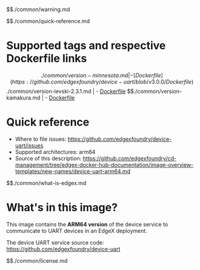 $$./common/warning.md

$$./common/quick-reference.md

# Supported tags and respective Dockerfile links

$$./common/version-minnesota.md |
        - [Dockerfile](https://github.com/edgexfoundry/device-uart/blob/v3.0.0/Dockerfile)
$$./common/version-levski-2.3.1.md |
        - [Dockerfile](https://github.com/edgexfoundry/device-uart/blob/v2.3.1/Dockerfile)
$$./common/version-kamakura.md |
        - [Dockerfile](https://github.com/edgexfoundry/device-uart/blob/v2.2.0/Dockerfile)

# Quick reference

- Where to file issues: https://github.com/edgexfoundry/device-uart/issues
- Supported architectures: arm64
- Source of this description: https://github.com/edgexfoundry/cd-management/tree/edgex-docker-hub-documentation/image-overview-templates/new-names/device-uart-arm64.md

$$./common/what-is-edgex.md

# What's in this image?

This image contains the **ARM64 version** of the device service to communicate to UART devices in an EdgeX deployment.

The device UART service source code: <https://github.com/edgexfoundry/device-uart>

$$./common/license.md
